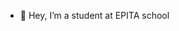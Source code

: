 - 👋 Hey, I’m a student at EPITA school
<!---
<img src="https://github-readme-stats.vercel.app/api?username=ronfl3x&show_icons=true&count_private=true&hide_border=true"></img>
--->
<!---
ronfl3x/ronfl3x is a ✨ special ✨ repository because its `README.md` (this file) appears on your GitHub profile.
You can click the Preview link to take a look at your changes.
--->
